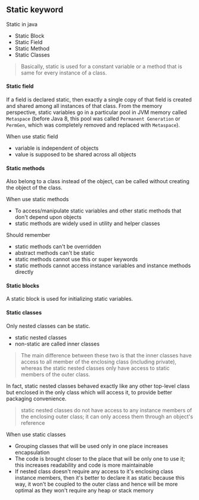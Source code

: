 ## Static keyword

Static in java
- Static Block
- Static Field
- Static Method
- Static Classes

> Basically, static is used for a constant variable or a method that is same for every instance of a class.

#### Static field
If a field is declared static, then exactly a single copy of that field is created and shared among all instances of that class.
From the memory perspective, static variables go in a particular pool in JVM memory called `Metaspace` (before Java 8, this pool was called `Permanent Generation` or `PermGen`, which was completely removed and replaced with `Metaspace`).

When use static field
- variable is independent of objects
- value is supposed to be shared across all objects

#### Static methods
Also belong to a class instead of the object, can be called without creating the object of the class.

When use static methods
- To access/manipulate static variables and other static methods that don't depend upon objects
- static methods are widely used in utility and helper classes

Should remember
- static methods can't be overridden
- abstract methods can't be static
- static methods cannot use this or super keywords
- static methods cannot access instance variables and instance methods directly

#### Static blocks
A static block is used for initializing static variables.

#### Static classes
Only nested classes can be static.
- static nested classes
- non-static are called inner classes

>The main difference between these two is that the inner classes have access to all member of the enclosing class (including private), whereas the static nested classes only have access to static members of the outer class.

In fact, static nested classes behaved exactly like any other top-level class but enclosed in the only class which will access it, to provide better packaging convenience.

> static nested classes do not have access to any instance members of the enclosing outer class; it can only access them through an object's reference

When use static classes

- Grouping classes that will be used only in one place increases encapsulation
- The code is brought closer to the place that will be only one to use it; this increases readability and code is more maintainable
- If nested class doesn't require any access to it's enclosing class instance members, then it's better to declare it as static because this way, it won't be coupled to the outer class and hence will be more optimal as they won't require any heap or stack memory

